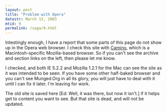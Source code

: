 ```yaml
---
layout: post
title: "Problem with Opera"
datestr: March 13, 2003
mtid: 9
permalink: /saga/9.html
---
```


Intestingly enough, I have a report that some parts of this page do not show up in the Opera web browser.  I check this site with <a href="http://www.mozilla.org/projects/camino/">Camino</a>, which is a Macintosh-specific Mozilla-based browser.  So if you can't see the archive and section links on the left, then please let me know.

I checked, and both IE 5.2.2 and Mozilla 1.2.1 for the Mac can see the site as it was intended to be seen. If you have some other half-baked browser and you can't see Munged.Org in all its glory, you will just have to deal with it until I can fix it later.  I'm leaving for work.

The old site is saved here [Ed: Well, it was there, but now it isn't.] if it helps get to content you want to see.  But that site is dead, and will not be updated.

